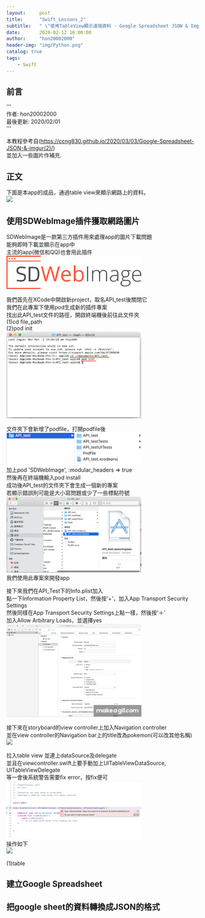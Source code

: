 ```yaml
---
layout:     post
title:      "Swift_Lessons_2"
subtitle:   " \"使用TableView顯示遠端資料 - Google Spreadsheet JSON & Imgur  (2)\""
date:       2020-02-12 16:00:00
author:     "hon20002000"
header-img: "img/Python.png"
catalog: true
tags:
    - Swift
---
```


## 前言
  
'''  
作者: hon20002000   
最後更新: 2020/02/01    
'''   
  
本教程參考自(https://ccng830.github.io/2020/03/03/Google-Spreadsheet-JSON-&-imgur(2)/)   
並加入一些圖片作補充.  


## 正文

下面是本app的成品，通過table view來顯示網路上的資料。   
<img src="/img/API_test.gif" width="30%">    
  
## 使用SDWebImage插件獲取網路圖片  
SDWebImage是一款第三方插件用來處理app的圖片下載問題  
能夠即時下載並顯示在app中  
主流的app(微信和QQ)也會用此插件  
<img src="/img/sdwebimage.png" width="70%">    

我們首先在XCode中開啟新project，取名API_test後關閉它  
我們在此專案下使用pod生成新的插件專案  
找出此API_test文件的路徑，開啟終端機後前往此文件夾  
(1)cd file_path  
(2)pod init  
<img src="/img/pod_init.png" width="70%">    

文件夾下會新增了podfile，打開podfile後  
<img src="/img/podinit.png" width="70%">    
加上pod 'SDWebImage', :modular_headers => true  
然後再在終端機輸入pod install  
成功後API_test的文件夾下會生成一個新的專案  
若顯示錯誤則可能是大小寫問題或少了一些標點符號
<img src="/img/pod_workspace.png" width="70%">   
我們使用此專案來開發app  

接下來我們在API_Test下的Info.plist加入   
點一下Information Property List，然後按'+'，加入App Transport Security Settings    
然後同樣在App Transport Security Settings上點一樣，然後按'＋'  
加入Allow Arbitrary Loads，並選擇yes  
<img src="/img/2.gif" width="70%">   
  
接下來在storyboard的view controller上加入Navigation controller  
並在view controller的Navigation bar上的title改為pokemon(可以改其他名稱)  
<img src="/img/3.gif" width="70%">   

拉入table view  並連上dataSource及delegate  
並且在viewcontroller.swift上要手動加上UITableViewDataSource, UITableViewDelegate  
等一會後系統警告需要fix error，按fix便可  
<img src="/img/tableview.png" width="70%">    
操作如下  
<img src="/img/4.gif" width="70%">     

(1)table
## 建立Google Spreadsheet
  

  
## 把google sheet的資料轉換成JSON的格式  
  
